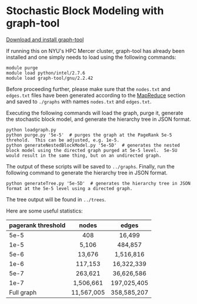 # Stochastic Block Modeling with graph-tool

[Download and install graph-tool](https://graph-tool.skewed.de/static/doc/index.html)

If running this on NYU's HPC Mercer cluster, graph-tool has already been installed and one simply needs to load using the following commands:

	module purge
	module load python/intel/2.7.6
	module load graph-tool/gnu/2.2.42

Before proceeding further, please make sure that the `nodes.txt` and `edges.txt` files have been generated according to the [MapReduce](https://github.com/mrotmensch/Sloth/tree/master/MapReduce/cleaning_stage) section and saved to `./graphs` with names `nodes.txt` and `edges.txt`.

Executing the following commands will load the graph, purge it, generate the stochastic block model, and generate the hierarchy tree in JSON format.

	python loadgraph.py
	python purge.py '5e-5'  # purges the graph at the PageRank 5e-5 threhold.  This can be adjusted, e.g. 1e-5.
	python generateNestedBlockModel.py '5e-5D'  # generates the nested block model using the directed graph purged at 5e-5 level.  5e-5U would result in the same thing, but on an undirected graph.

The output of these scripts will be saved to `../graphs`.  Finally, run the following command to generate the hierarchy tree in JSON format.

	python generateTree.py '5e-5D'  # generates the hierarchy tree in JSON format at the 5e-5 level using a directed graph.

The tree output will be found in `../trees`.

Here are some useful statistics:

| pagerank threshold | nodes | edges   |
| ------------------ |:-----:|:-------:|
| 5e-5               | 408   | 16,499  |
| 1e-5               | 5,106 | 484,857 |
| 5e-6               | 13,676| 1,516,816|
| 1e-6               | 117,153 | 16,322,339|
| 5e-7               | 263,621 | 36,626,586 |
| 1e-7               | 1,506,661 | 197,025,405 |
| Full graph         | 11,567,005  | 358,585,207 |
